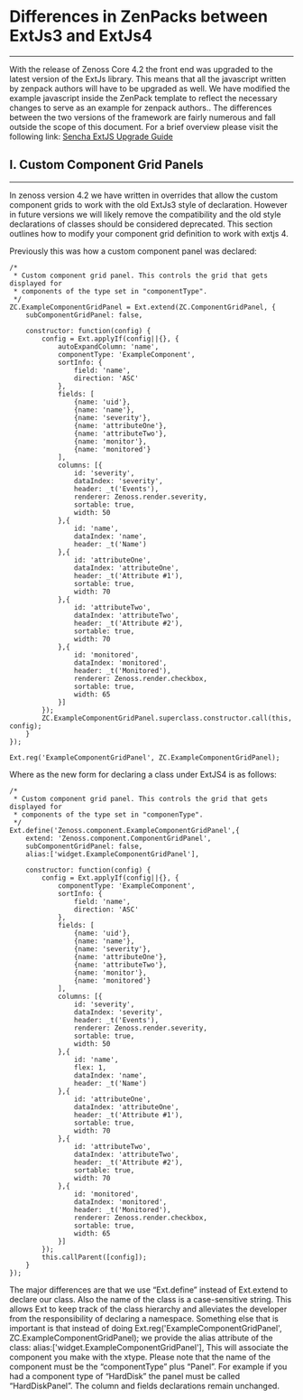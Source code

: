 # Differences in ZenPacks between ExtJs3 and ExtJs4
______________________________________________

With the release of Zenoss Core 4.2 the front end was upgraded to the latest version of the ExtJs library. This means that all the javascript written by zenpack authors will have to be upgraded as well. We have modified the example javascript inside the ZenPack template to reflect the necessary changes to serve as an example for zenpack authors..
The differences between the two versions of the framework are fairly numerous and fall outside the scope of this document. For a brief overview please visit the following link:
[Sencha ExtJS Upgrade Guide](http://docs.sencha.com/ext-js/4-0/#!/guide/upgrade)

## I. Custom Component Grid Panels
______________

In zenoss version 4.2 we have written in overrides that allow the custom component grids to work with the old ExtJs3 style of declaration. However in future versions we will likely remove the compatibility and the old style declarations of classes should be considered deprecated.  This section outlines how to modify your component grid definition to work with extjs 4.

Previously this was how a custom component panel was declared:

    /*
     * Custom component grid panel. This controls the grid that gets displayed for
     * components of the type set in "componentType".
     */
    ZC.ExampleComponentGridPanel = Ext.extend(ZC.ComponentGridPanel, {
        subComponentGridPanel: false,

        constructor: function(config) {
            config = Ext.applyIf(config||{}, {
                autoExpandColumn: 'name',
                componentType: 'ExampleComponent',
                sortInfo: {
                    field: 'name',
                    direction: 'ASC'
                },
                fields: [
                    {name: 'uid'},
                    {name: 'name'},
                    {name: 'severity'},
                    {name: 'attributeOne'},
                    {name: 'attributeTwo'},
                    {name: 'monitor'},
                    {name: 'monitored'}
                ],
                columns: [{
                    id: 'severity',
                    dataIndex: 'severity',
                    header: _t('Events'),
                    renderer: Zenoss.render.severity,
                    sortable: true,
                    width: 50
                },{
                    id: 'name',
                    dataIndex: 'name',
                    header: _t('Name')
                },{
                    id: 'attributeOne',
                    dataIndex: 'attributeOne',
                    header: _t('Attribute #1'),
                    sortable: true,
                    width: 70
                },{
                    id: 'attributeTwo',
                    dataIndex: 'attributeTwo',
                    header: _t('Attribute #2'),
                    sortable: true,
                    width: 70
                },{
                    id: 'monitored',
                    dataIndex: 'monitored',
                    header: _t('Monitored'),
                    renderer: Zenoss.render.checkbox,
                    sortable: true,
                    width: 65
                }]
            });
            ZC.ExampleComponentGridPanel.superclass.constructor.call(this, config);
        }
    });

    Ext.reg('ExampleComponentGridPanel', ZC.ExampleComponentGridPanel);

Where as the new form for declaring a class under ExtJS4 is as follows:

    /*
     * Custom component grid panel. This controls the grid that gets displayed for
     * components of the type set in "componenType".
     */
    Ext.define('Zenoss.component.ExampleComponentGridPanel',{
        extend: 'Zenoss.component.ComponentGridPanel',
        subComponentGridPanel: false,
        alias:['widget.ExampleComponentGridPanel'],

        constructor: function(config) {
            config = Ext.applyIf(config||{}, {
                componentType: 'ExampleComponent',
                sortInfo: {
                    field: 'name',
                    direction: 'ASC'
                },
                fields: [
                    {name: 'uid'},
                    {name: 'name'},
                    {name: 'severity'},
                    {name: 'attributeOne'},
                    {name: 'attributeTwo'},
                    {name: 'monitor'},
                    {name: 'monitored'}
                ],
                columns: [{
                    id: 'severity',
                    dataIndex: 'severity',
                    header: _t('Events'),
                    renderer: Zenoss.render.severity,
                    sortable: true,
                    width: 50
                },{
                    id: 'name',
                    flex: 1,
                    dataIndex: 'name',
                    header: _t('Name')
                },{
                    id: 'attributeOne',
                    dataIndex: 'attributeOne',
                    header: _t('Attribute #1'),
                    sortable: true,
                    width: 70
                },{
                    id: 'attributeTwo',
                    dataIndex: 'attributeTwo',
                    header: _t('Attribute #2'),
                    sortable: true,
                    width: 70
                },{
                    id: 'monitored',
                    dataIndex: 'monitored',
                    header: _t('Monitored'),
                    renderer: Zenoss.render.checkbox,
                    sortable: true,
                    width: 65
                }]
            });
            this.callParent([config]);
        }
    });

The major differences are that we use “Ext.define” instead of Ext.extend to declare our class. Also the name of the class is a case-sensitive string. This allows Ext to keep track of the class hierarchy and alleviates the developer from the responsibility of declaring a namespace. Something else that is important is that instead of doing
Ext.reg('ExampleComponentGridPanel', ZC.ExampleComponentGridPanel);
we provide the alias attribute of the class:
    alias:['widget.ExampleComponentGridPanel'],
This will associate the component you make with the xtype. Please note that the name of the component must be the “componentType”  plus “Panel”. For example if you had a component type of “HardDisk” the panel must be called “HardDiskPanel”.
The column and fields declarations remain unchanged.
